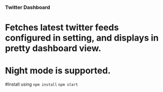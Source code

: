 ### Twitter Dashboard ###

# Fetches latest twitter feeds configured in setting, and displays in pretty dashboard view.
# Night mode is supported.
#Install using
`npm install` 
`npm start`
